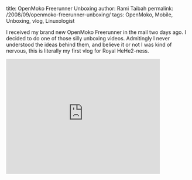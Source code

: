 title: OpenMoko Freerunner Unboxing
author: Rami Taibah 
permalink: /2008/09/openmoko-freerunner-unboxing/
tags: OpenMoko, Mobile, Unboxing, vlog, Linuxologist

I received my brand new OpenMoko Freerunner in the mail two days ago. I decided to do one of those silly unboxing videos. Admitingly I never understood the ideas behind them, and believe it or not I was kind of nervous, this is literally my first vlog for Royal HeHe2-ness.

<iframe width="420" height="315" src="https://www.youtube.com/embed/u_2olIrbG7M" frameborder="0" allowfullscreen></iframe>

